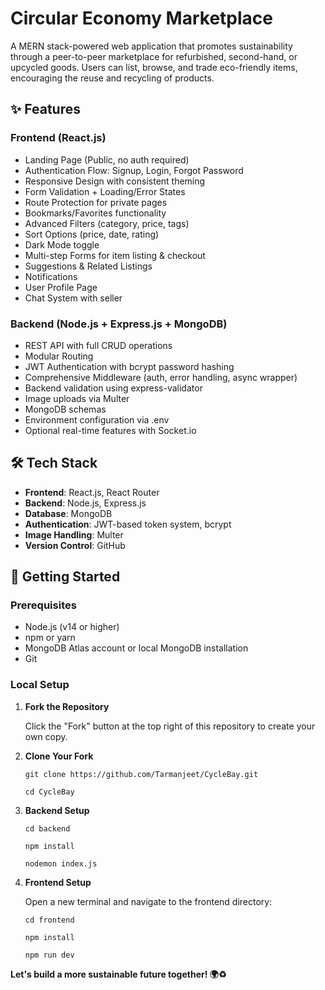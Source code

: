 # Circular Economy Marketplace

A MERN stack-powered web application that promotes sustainability through a peer-to-peer marketplace for refurbished, second-hand, or upcycled goods. Users can list, browse, and trade eco-friendly items, encouraging the reuse and recycling of products.


## ✨ Features

### Frontend (React.js)
- Landing Page (Public, no auth required)
- Authentication Flow: Signup, Login, Forgot Password
- Responsive Design with consistent theming
- Form Validation + Loading/Error States
- Route Protection for private pages
- Bookmarks/Favorites functionality
- Advanced Filters (category, price, tags)
- Sort Options (price, date, rating)
- Dark Mode toggle
- Multi-step Forms for item listing & checkout
- Suggestions & Related Listings
- Notifications
- User Profile Page
- Chat System with seller

### Backend (Node.js + Express.js + MongoDB)
- REST API with full CRUD operations
- Modular Routing
- JWT Authentication with bcrypt password hashing
- Comprehensive Middleware (auth, error handling, async wrapper)
- Backend validation using express-validator
- Image uploads via Multer 
- MongoDB schemas
- Environment configuration via .env
- Optional real-time features with Socket.io

## 🛠 Tech Stack

- **Frontend**: React.js, React Router
- **Backend**: Node.js, Express.js
- **Database**: MongoDB
- **Authentication**: JWT-based token system, bcrypt
- **Image Handling**: Multer
- **Version Control**: GitHub

## 🚀 Getting Started

### Prerequisites

- Node.js (v14 or higher)
- npm or yarn
- MongoDB Atlas account or local MongoDB installation
- Git

### Local Setup

1. **Fork the Repository**
   
   Click the "Fork" button at the top right of this repository to create your own copy.

2. **Clone Your Fork**
   ```
   git clone https://github.com/Tarmanjeet/CycleBay.git
   
   cd CycleBay
   ```

4. **Backend Setup**
   ```
   cd backend
   
   npm install

   nodemon index.js
   ```

5. **Frontend Setup**
   
   Open a new terminal and navigate to the frontend directory:
   ```
   cd frontend
   
   npm install
   
   npm run dev
   ```


**Let's build a more sustainable future together! 🌍♻️**
